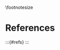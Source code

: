 \footnotesize

<!-- 
Do not edit this page.

References are automatically generated from the BibTex file (References.bib)

...which you should create using your reference manager.
-->

# References

:::{#refs}
:::
